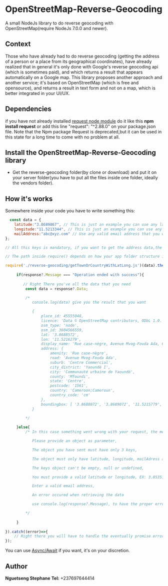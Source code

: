 # OpenStreetMap-Reverse-Geocoding
A small NodeJs library to do reverse geocoding with OpenStreetMap(require NodeJs 7.0.0 and newer).

## Context
Those who have already had to do reverse geocoding (getting the address of a person or a place from its geographical coordinates), have already realized that in general it's only done with Google's reverse geocoding api (which is sometimes paid), and which returns a result that appears automatically on a Google map.
This library proposes another approach and another service; it's based on OpenStreetMap (which is free and opensource), and returns a result in text form and not on a map, which is better integrated in your UI/UX.

## Dependencies
if you have not already installed [request node module](https://www.npmjs.com/package/request) do it like this <strong>npm install request</strong> or add this line "request": "^2.88.0" on your package.json file.
Note that the Npm package Request is deprecated,but it can be used in this state for a long time to come with no problem at all.

## Install the OpenStreetMap-Reverse-Geocoding library
* Get the reverse-geocoding folder(by clone or download) and put it on your server folder(you have to put all the files inside one folder, ideally the vendors folder).


## How it's works
Somewhere inside your code you have to write something this:

```Javascript
  const data = {
    latitude:"3.8689867", // This is just an example you can use any latitude that you want, you can take it from a GPS for example
    longitude:"11.5213344", // This is just an example you can use any longitude that you want, you can take it from a GPS for example
    mailAddress:"abc@xyz.com" // Use any valid email address that you want
};

// All this keys is mandatory, if you want to get the address data,the email address is used to prevent misuse of the OpenStreetMap servers.

// The path inside require() depends on how your app folder structure is;

require('./reverse-geocoding/getTownOrCountryWithLatLong.js')(data).then((response)=>{ 
    
     if(response?.Message === "Operation ended with success"){
         
        // Right There you've all the data that you need
         const data = response?.Data;

         /*
            console.log(data) give you the result that you want

            {
                place_id: 45555048,
                licence: 'Data © OpenStreetMap contributors, ODbL 1.0. https://osm.org/copyright',
                osm_type: 'node',
                osm_id: 3604566559,
                lat: '3.8688572',
                lon: '11.5216279',
                display_name: 'Rue case-nègre, Avenue Mvog-Fouda Ada, Centre Commercial, Yaoundé I, Communauté urbaine de Yaoundé, Mfoundi, Centre, 1561, Cameroon;Cameroun',
                address: {
                    amenity: 'Rue case-nègre',
                    road: 'Avenue Mvog-Fouda Ada',
                    suburb: 'Centre Commercial',
                    city_district: 'Yaoundé I',
                    city: 'Communauté urbaine de Yaoundé',
                    county: 'Mfoundi',
                    state: 'Centre',
                    postcode: '1561',
                    country: 'Cameroon;Cameroun',
                    country_code: 'cm'
                },
                boundingbox: [ '3.8688072', '3.8689072', '11.5215779', '11.5216779' ]
            }

         */
     
     }else{
         /* In this case something went wrong with your request, the message error can be one of the following messages

            Please provide an object as parameter,

            The object you have sent must have only 3 keys,

            The object must only have latitude, longitude, mailAdress as keys,

            The keys object can't be empty, null or undefined,

            You must provide a valid latitude or longitude, EX: 3.8535168000000004, 10.5146752,

            Enter a valid email address,

            An error occured when retrieving the data

            use console.log(response?.Message), to have the proper error message and handle it

         */
         
     }
    
}).catch((error)=>{
    // Right there you will have to handle the eventually promise error
});

```

You can use [Async/Await](https://javascript.info/async-await) if you want, it's on your discretion.

## Author
<strong>Nguetseng Stephane</strong>
<strong>Tel:</strong> +237697644414
